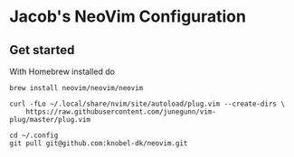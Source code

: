 # Jacob's NeoVim Configuration
## Get started
With Homebrew installed do

```
brew install neovim/neovim/neovim

curl -fLo ~/.local/share/nvim/site/autoload/plug.vim --create-dirs \
    https://raw.githubusercontent.com/junegunn/vim-plug/master/plug.vim

cd ~/.config
git pull git@github.com:knobel-dk/neovim.git
```

